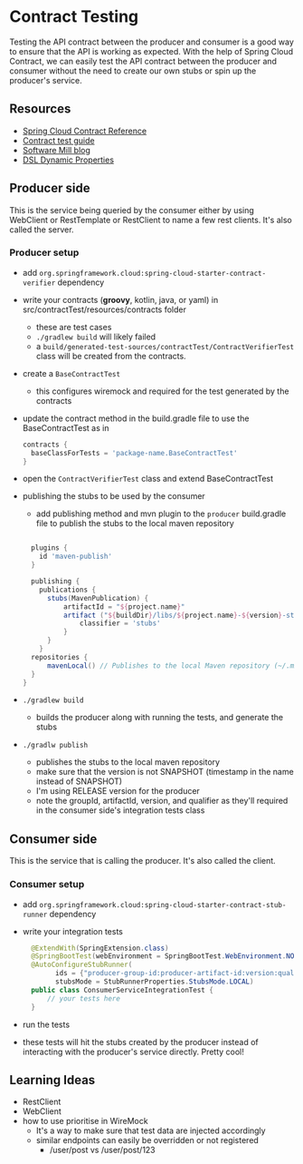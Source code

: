 # Contract Testing

Testing the API contract between the producer and consumer is a good way to ensure that the API is working as expected. With the help of Spring Cloud Contract, we can easily test the API contract between the producer and consumer without the need to create our own stubs or spin up the producer's service.

## Resources

- [Spring Cloud Contract Reference](https://docs.spring.io/spring-cloud-contract/reference/index.html)
- [Contract test guide](https://spring.io/guides/gs/contract-rest)
- [Software Mill blog](https://softwaremill.com/contract-testing-spring-cloud-contract/)
- [DSL Dynamic Properties](https://docs.spring.io/spring-cloud-contract/reference/project-features-contract/dsl-dynamic-properties.html)

## Producer side

This is the service being queried by the consumer either by using WebClient or RestTemplate or RestClient to name a few rest clients. It's also called the server.

### Producer setup

- add `org.springframework.cloud:spring-cloud-starter-contract-verifier` dependency
- write your contracts (**groovy**, kotlin, java, or yaml) in src/contractTest/resources/contracts folder
  - these are test cases
  - `./gradlew build` will likely failed
  - a `build/generated-test-sources/contractTest/ContractVerifierTest` class will be created from the contracts.
- create a `BaseContractTest`
  - this configures wiremock and required for the test generated by the contracts
- update the contract method in the build.gradle file to use the BaseContractTest as in

    ```groovy
    contracts {
      baseClassForTests = 'package-name.BaseContractTest'
    } 
    ```

- open the `ContractVerifierTest` class and extend BaseContractTest
- publishing the stubs to be used by the consumer
  - add publishing method and mvn plugin to the `producer` build.gradle file to publish the stubs to the local maven repository

  ```groovy

    plugins {
      id 'maven-publish'
    }

    publishing {
      publications {
        stubs(MavenPublication) {
            artifactId = "${project.name}"
            artifact ("${buildDir}/libs/${project.name}-${version}-stubs.jar"){
                classifier = 'stubs'
            }
        }
      }
    repositories {
        mavenLocal() // Publishes to the local Maven repository (~/.m2/repository)
    }
  }
  ```

- `./gradlew build`
  - builds the producer along with running the tests, and generate the stubs
- `./gradlw publish`
  - publishes the stubs to the local maven repository
  - make sure that the version is not SNAPSHOT (timestamp in the name instead of SNAPSHOT)
  - I'm using RELEASE version for the producer
  - note the groupId, artifactId, version, and qualifier as they'll required in the consumer side's integration tests class

## Consumer side

This is the service that is calling the producer. It's also called the client.

### Consumer setup

- add `org.springframework.cloud:spring-cloud-starter-contract-stub-runner` dependency
- write your integration tests

  ```java
    @ExtendWith(SpringExtension.class)
    @SpringBootTest(webEnvironment = SpringBootTest.WebEnvironment.NONE)
    @AutoConfigureStubRunner(
          ids = {"producer-group-id:producer-artifact-id:version:qualifier:14257"},
          stubsMode = StubRunnerProperties.StubsMode.LOCAL)
    public class ConsumerServiceIntegrationTest {
        // your tests here
    }
  ```

- run the tests
- these tests will hit the stubs created by the producer instead of interacting with the producer's service directly. Pretty cool!

## Learning Ideas

- RestClient
- WebClient
- how to use prioritise in WireMock
  - It's a way to make sure that test data are injected accordingly
  - similar endpoints can easily be overridden or not registered
    - /user/post vs /user/post/123
